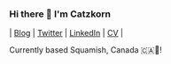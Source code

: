 ### Hi there 👋 I'm Catzkorn 
| [Blog](https://catzkorn.dev) | [Twitter](https://twitter.com/catzkorn) | [LinkedIn](https://linkedin.com/in/catzkorn) | [CV](https://github.com/Catzkorn/digital-cv) |

Currently based Squamish, Canada 🇨🇦🍁! 















